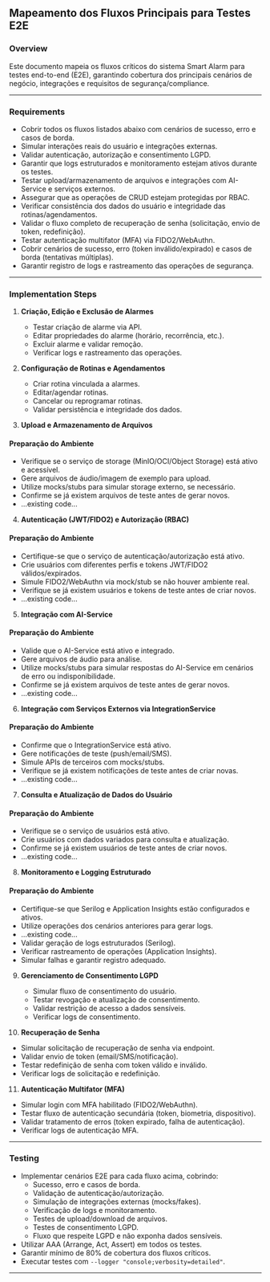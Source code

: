 ## Mapeamento dos Fluxos Principais para Testes E2E

### Overview

Este documento mapeia os fluxos críticos do sistema Smart Alarm para testes end-to-end (E2E), garantindo cobertura dos principais cenários de negócio, integrações e requisitos de segurança/compliance.

---

### Requirements

- Cobrir todos os fluxos listados abaixo com cenários de sucesso, erro e casos de borda.
- Simular interações reais do usuário e integrações externas.
- Validar autenticação, autorização e consentimento LGPD.
- Garantir que logs estruturados e monitoramento estejam ativos durante os testes.
- Testar upload/armazenamento de arquivos e integrações com AI-Service e serviços externos.
- Assegurar que as operações de CRUD estejam protegidas por RBAC.
- Verificar consistência dos dados do usuário e integridade das rotinas/agendamentos.
- Validar o fluxo completo de recuperação de senha (solicitação, envio de token, redefinição).
- Testar autenticação multifator (MFA) via FIDO2/WebAuthn.
- Cobrir cenários de sucesso, erro (token inválido/expirado) e casos de borda (tentativas múltiplas).
- Garantir registro de logs e rastreamento das operações de segurança.

---

### Implementation Steps

1. **Criação, Edição e Exclusão de Alarmes**
   - Testar criação de alarme via API.
   - Editar propriedades do alarme (horário, recorrência, etc.).
   - Excluir alarme e validar remoção.
   - Verificar logs e rastreamento das operações.

2. **Configuração de Rotinas e Agendamentos**
   - Criar rotina vinculada a alarmes.
   - Editar/agendar rotinas.
   - Cancelar ou reprogramar rotinas.
   - Validar persistência e integridade dos dados.

3. **Upload e Armazenamento de Arquivos**

#### Preparação do Ambiente
  - Verifique se o serviço de storage (MinIO/OCI/Object Storage) está ativo e acessível.
  - Gere arquivos de áudio/imagem de exemplo para upload.
  - Utilize mocks/stubs para simular storage externo, se necessário.
  - Confirme se já existem arquivos de teste antes de gerar novos.
  - ...existing code...

4. **Autenticação (JWT/FIDO2) e Autorização (RBAC)**

#### Preparação do Ambiente
  - Certifique-se que o serviço de autenticação/autorização está ativo.
  - Crie usuários com diferentes perfis e tokens JWT/FIDO2 válidos/expirados.
  - Simule FIDO2/WebAuthn via mock/stub se não houver ambiente real.
  - Verifique se já existem usuários e tokens de teste antes de criar novos.
  - ...existing code...

5. **Integração com AI-Service**

#### Preparação do Ambiente
  - Valide que o AI-Service está ativo e integrado.
  - Gere arquivos de áudio para análise.
  - Utilize mocks/stubs para simular respostas do AI-Service em cenários de erro ou indisponibilidade.
  - Confirme se já existem arquivos de teste antes de gerar novos.
  - ...existing code...

6. **Integração com Serviços Externos via IntegrationService**

#### Preparação do Ambiente
  - Confirme que o IntegrationService está ativo.
  - Gere notificações de teste (push/email/SMS).
  - Simule APIs de terceiros com mocks/stubs.
  - Verifique se já existem notificações de teste antes de criar novas.
  - ...existing code...

7. **Consulta e Atualização de Dados do Usuário**

#### Preparação do Ambiente
  - Verifique se o serviço de usuários está ativo.
  - Crie usuários com dados variados para consulta e atualização.
  - Confirme se já existem usuários de teste antes de criar novos.
  - ...existing code...

8. **Monitoramento e Logging Estruturado**
#### Preparação do Ambiente
  - Certifique-se que Serilog e Application Insights estão configurados e ativos.
  - Utilize operações dos cenários anteriores para gerar logs.
  - ...existing code...
   - Validar geração de logs estruturados (Serilog).
   - Verificar rastreamento de operações (Application Insights).
   - Simular falhas e garantir registro adequado.

9. **Gerenciamento de Consentimento LGPD**
   - Simular fluxo de consentimento do usuário.
   - Testar revogação e atualização de consentimento.
   - Validar restrição de acesso a dados sensíveis.
   - Verificar logs de consentimento.

10. **Recuperação de Senha**
   - Simular solicitação de recuperação de senha via endpoint.
   - Validar envio de token (email/SMS/notificação).
   - Testar redefinição de senha com token válido e inválido.
   - Verificar logs de solicitação e redefinição.

11. **Autenticação Multifator (MFA)**
   - Simular login com MFA habilitado (FIDO2/WebAuthn).
   - Testar fluxo de autenticação secundária (token, biometria, dispositivo).
   - Validar tratamento de erros (token expirado, falha de autenticação).
   - Verificar logs de autenticação MFA.

---

### Testing

- Implementar cenários E2E para cada fluxo acima, cobrindo:
  - Sucesso, erro e casos de borda.
  - Validação de autenticação/autorização.
  - Simulação de integrações externas (mocks/fakes).
  - Verificação de logs e monitoramento.
  - Testes de upload/download de arquivos.
  - Testes de consentimento LGPD.
  - Fluxo que respeite LGPD e não exponha dados sensíveis.
- Utilizar AAA (Arrange, Act, Assert) em todos os testes.
- Garantir mínimo de 80% de cobertura dos fluxos críticos.
- Executar testes com `--logger "console;verbosity=detailed"`.

---
